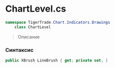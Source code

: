 
# ChartLevel.cs
```csharp
namespace TigerTrade.Chart.Indicators.Drawings  
    class ChartLevel
```

> Описание

### Синтаксис
```csharp
public XBrush LineBrush { get; private set; }
```

